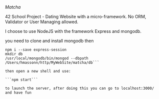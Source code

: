 *Matcha*

42 School Project - Dating Website with a micro-framework. No ORM, Validator or User Managing allowed.

I choose to use NodeJS with the framework Express and mongodb.

you need to clone and install mongodb then

```npm i --save express
npm i --save express-session
mkdir db
/usr/local/mongodb/bin/mongod --dbpath /Users/hmassonn/http/MyWebSite/matcha/db```

then open a new shell and use:

```npm start```

to launch the server, after doing this you can go to localhost:3000/ and have fun
